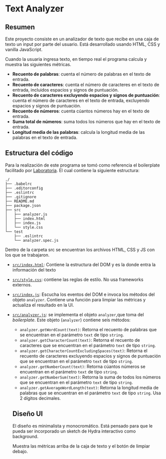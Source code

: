# Text Analyzer

## Resumen

Este proyecto consiste en un analizador de texto que recibe en una caja de texto un input por parte del usuario. Está desarrollado usando HTML, CSS y vanilla JavaScript.

Cuando la usuaria ingresa texto, en tiempo real el programa calcula y muestra las siguientes métricas. 


- **Recuento de palabras**: cuenta el número de palabras en el texto de entrada.
- **Recuento de caracteres**: cuenta el número de caracteres en el texto de entrada, incluidos espacios y signos de puntuación.
- **Recuento de caracteres excluyendo espacios y signos de puntuación**: cuenta el número de caracteres en el texto de entrada, excluyendo espacios y signos de puntuación.  
- **Recuento de números**: cuenta cúantos números hay en el texto de entrada.
- **Suma total de números**: suma todos los números que hay en el texto de entrada.
- **Longitud media de las palabras**: calcula la longitud media de las palabras en el texto de entrada.

## Estructura del código

Para la realización de este programa se tomó como referencia el boilerplate facilitado por [Laboratoria](https://www.laboratoria.la/). El cual contiene la siguiente estructura: 

```text
./
├── .babelrc
├── .editorconfig
├── .eslintrc
├── .gitignore
├── README.md
├── package.json
├── src
│   ├── analyzer.js
│   ├── index.html
│   ├── index.js
│   └── style.css
└── test
    ├── .eslintrc
    └── analyzer.spec.js
```

Dentro de la carpeta src se encuentran los archivos HTML, CSS y JS con los que se trabajaron. 

* [`src/index.html`](./src/index.html): Contiene la estructura del DOM y es la donde entra la información del texto
* [`src/style.css`](./src/style.css): contiene las reglas de estilo. No usa frameworks externos. 
* [`src/index.js`](./src/index.js): Escucha los eventos del DOM e invoca
los métodos del objeto `analyzer`. Contiene una función para limpiar las métricas y actualiza el resultado en la UI.
* [`src/analyzer.js`](./src/analyzer.js): se implementa el objeto `analyzer`,que toma del  _boilerplate_. Este objeto
  (`analyzer`) contiene seis métodos:
  - `analyzer.getWordCount(text)`:  Retorna el recuento de
  palabras que se encuentran en el parámetro `text` de tipo `string`.
  - `analyzer.getCharacterCount(text)`: Retorna el recuento
  de caracteres que se encuentran en el parámetro `text` de tipo `string`.
  - `analyzer.getCharacterCountExcludingSpaces(text)`: Retorna
  el recuento de caracteres excluyendo espacios y signos de puntuación que se
  encuentran en el parámetro `text` de tipo `string`.
  - `analyzer.getNumberCount(text)`: Retorna cúantos números
  se encuentran en el parámetro `text` de tipo `string`.
  - `analyzer.getNumberSum(text)`: Retorna la suma de todos
  los números que se encuentran en el parámetro `text` de tipo `string`.
  - `analyzer.getAverageWordLength(text)`: Retorna la longitud
  media de palabras que se encuentran en el parámetro `text` de tipo `string`. Usa 2 dígitos decimales.

  ## Diseño UI 
  El diseño es minimalista y monocromático. 
  Está pensado para que le pueda ser incorporado un sketch de Hydra interactivo como background. 

  Muestra las métricas arriba de la caja de texto y el botón de limpiar debajo. 


